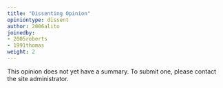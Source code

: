 ```yaml
---
title: "Dissenting Opinion"
opiniontype: dissent
author: 2006alito
joinedby:
- 2005roberts
- 1991thomas
weight: 2
---
```

This opinion does not yet have a summary. To submit one, please contact the site administrator.